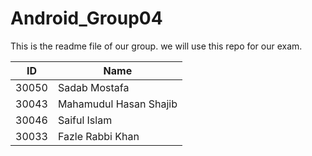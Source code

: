 # Android_Group04
This is the readme file of our group. we will use this repo for our exam.

| ID    | Name                   |
| ----  |--------------          |
| 30050 | Sadab Mostafa          |
| 30043 | Mahamudul Hasan Shajib |
| 30046 | Saiful Islam           |
| 30033 | Fazle Rabbi Khan       |
